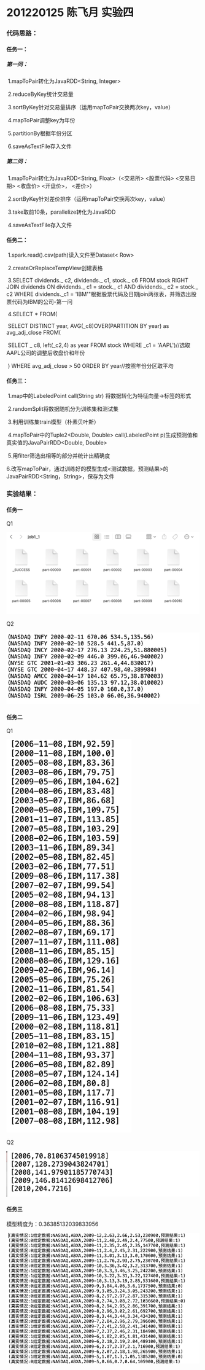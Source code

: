 # 201220125 陈飞月 实验四

### 代码思路：

#### 任务一：

##### 第一问：

​	1.mapToPair转化为JavaRDD<String, Integer>

​	2.reduceByKey统计交易量

​	3.sortByKey针对交易量排序（运用mapToPair交换两次key，value）

​	4.mapToPair调整key为年份

​	5.partitionBy根据年份分区

​	6.saveAsTextFile存入文件

##### 第二问：

​	1.mapToPair转化为JavaRDD<String, Float>（<交易所> <股票代码> <交易⽇期> <收盘价> <开盘价>， <差价>）

​	2.sortByKey针对差价排序（运用mapToPair交换两次key，value）

​	3.take取前10条，parallelize转化为JavaRDD

​	4.saveAsTextFile存入文件

#### 任务二：

​	1.spark.read().csv(path)读入文件至Dataset< Row>

​	2.createOrReplaceTempView创建表格

​	3.SELECT dividends._ c2, dividends._ c1, stock._ c6 FROM stock RIGHT JOIN dividends ON dividends._ c1 = stock._ c1 AND dividends._ c2 = stock._ c2 WHERE dividends._c1 = 'IBM'"根据股票代码及日期join两张表，并筛选出股票代码为IBM的公司-第一问

​	4.SELECT * FROM(

​		SELECT DISTINCT year, AVG(_c8)OVER(PARTITION BY year) as avg_adj_close FROM(

​			SELECT _ c8, left(_c2,4) as year FROM stock WHERE _c1 = 'AAPL')//选取AAPL公司的调整后收盘价和年份

​	   ) WHERE avg_adj_close > 50 ORDER BY year//按照年份分区取平均

#### 任务三：

​	1.map中的LabeledPoint call(String str) 将数据转化为特征向量->标签的形式

​	2.randomSplit将数据随机分为训练集和测试集

​	3.利用训练集train模型（朴素贝叶斯）

​	4.mapToPair中的Tuple2<Double, Double> call(LabeledPoint p)生成预测值和真实值的JavaPairRDD<Double, Double>

​	5.用filter筛选出相等的部分并统计出精确度

​	6.改写mapToPair，通过训练好的模型生成<测试数据，预测结果>的JavaPairRDD<String，String>，保存为文件

### 实验结果：

#### 任务一

Q1

<img src="./image/1-1.png">

Q2

<img src="./image/1-2.png">

#### 任务二

Q1

<img src="./image/2-1.png">

Q2

<img src="./image/2-2.png">

#### 任务三

模型精度为：0.36385132039833956

<img src="./image/3.png">






